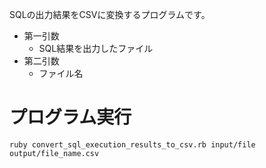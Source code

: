SQLの出力結果をCSVに変換するプログラムです。
* 第一引数
  * SQL結果を出力したファイル
* 第二引数
  * ファイル名

# プログラム実行
```
ruby convert_sql_execution_results_to_csv.rb input/file output/file_name.csv
```